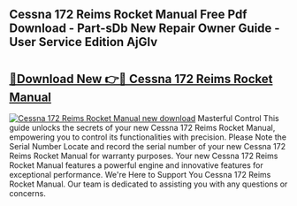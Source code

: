 ## Cessna 172 Reims Rocket Manual Free Pdf Download - Part-sDb New Repair Owner Guide - User Service Edition AjGlv

# <h2><a href="http://bc82978.oget.top/?id=Cessna+172+Reims+Rocket+Manual">🔗Download New 👉🔴 Cessna 172 Reims Rocket Manual</a></h2>

[![Cessna 172 Reims Rocket Manual new download](https://i.imgur.com/5g1atiW.png)](http://bc82978.oget.top/?id=Cessna+172+Reims+Rocket+Manual)
Masterful Control This guide unlocks the secrets of your new Cessna 172 Reims Rocket Manual, empowering you to control its functionalities with precision. Please Note the Serial Number Locate and record the serial number of your new Cessna 172 Reims Rocket Manual for warranty purposes. Your new Cessna 172 Reims Rocket Manual features a powerful engine and innovative features for exceptional performance. We're Here to Support You Cessna 172 Reims Rocket Manual. Our team is dedicated to assisting you with any questions or concerns.
